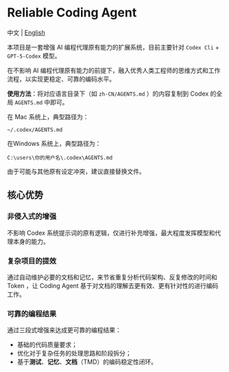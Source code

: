 # Reliable Coding Agent

中文 | [English](README.en.md)


本项目是一套增强 AI 编程代理原有能力的扩展系统，目前主要针对 `Codex Cli` + `GPT-5-Codex` 模型。

在不影响 AI 编程代理原有能力的前提下，融入优秀人类工程师的思维方式和工作流程，以实现更稳定、可靠的编码水平。

**使用方法**：将对应语言目录下（如 `zh-CN/AGENTS.md` ）的内容复制到 Codex 的全局 `AGENTS.md` 中即可。

在 Mac 系统上，典型路径为：
```
~/.codex/AGENTS.md
```

在Windows 系统上，典型路径为：
```
C:\users\你的用户名\.codex\AGENTS.md
```

由于可能与其他原有设定冲突，建议直接替换文件。

## 核心优势

### 非侵入式的增强
不影响 Codex 系统提示词的原有逻辑，仅进行补充增强，最大程度发挥模型和代理本身的能力。

### 复杂项目的提效
通过自动维护必要的文档和记忆，来节省重复分析代码架构、反复修改的时间和 Token ，让 Coding Agent 基于对文档的理解去更有效、更有针对性的进行编码工作。

### 可靠的编程结果
通过三段式增强来达成更可靠的编程结果：
- 基础的代码质量要求；
- 优化对于复杂任务的处理思路和阶段拆分；
- 基于**测试**、**记忆**、**文档**（TMD）的编码稳定性闭环。

